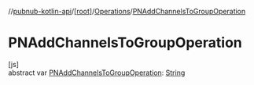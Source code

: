 //[pubnub-kotlin-api](../../../index.md)/[[root]](../index.md)/[Operations](index.md)/[PNAddChannelsToGroupOperation](-p-n-add-channels-to-group-operation.md)

# PNAddChannelsToGroupOperation

[js]\
abstract var [PNAddChannelsToGroupOperation](-p-n-add-channels-to-group-operation.md): [String](https://kotlinlang.org/api/latest/jvm/stdlib/kotlin-stdlib/kotlin/-string/index.html)
